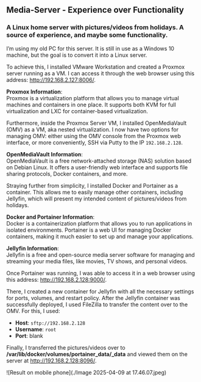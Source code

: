 ## Media-Server - Experience over Functionality

### A Linux home server with pictures/videos from holidays. A source of experience, and maybe some functionality.

I’m using my old PC for this server. It is still in use as a Windows 10 machine, but the goal is to convert it into a Linux server.

To achieve this, I installed VMware Workstation and created a Proxmox server running as a VM. I can access it through the web browser using this address: http://192.168.2.127:8006/.

**Proxmox Information**:  
Proxmox is a virtualization platform that allows you to manage virtual machines and containers in one place. It supports both KVM for full virtualization and LXC for container-based virtualization.

Furthermore, inside the Proxmox Server VM, I installed OpenMediaVault (OMV) as a VM, aka nested virtualization. I now have two options for managing OMV: either using the OMV console from the Proxmox web interface, or more conveniently, SSH via Putty to the IP `192.168.2.128`.

**OpenMediaVault Information**:  
OpenMediaVault is a free network-attached storage (NAS) solution based on Debian Linux. It offers a user-friendly web interface and supports file sharing protocols, Docker containers, and more.

Straying further from simplicity, I installed Docker and Portainer as a container. This allows me to easily manage other containers, including Jellyfin, which will present my intended content of pictures/videos from holidays.

**Docker and Portainer Information**:  
Docker is a containerization platform that allows you to run applications in isolated environments. Portainer is a web UI for managing Docker containers, making it much easier to set up and manage your applications.

**Jellyfin Information**:  
Jellyfin is a free and open-source media server software for managing and streaming your media files, like movies, TV shows, and personal videos.

Once Portainer was running, I was able to access it in a web browser using this address: http://192.168.2.128:9000/.

There, I created a new container for Jellyfin with all the necessary settings for ports, volumes, and restart policy. After the Jellyfin container was successfully deployed, I used FileZilla to transfer the content over to the OMV. For this, I used:

- **Host**: `sftp://192.168.2.128`
- **Username**: `root`
- **Port**: blank

Finally, I transferred the pictures/videos over to **/var/lib/docker/volumes/portainer_data/_data** and viewed them on the server at http://192.168.2.128:8096/.

![Result on mobile phone](./Image 2025-04-09 at 17.46.07.jpeg)


